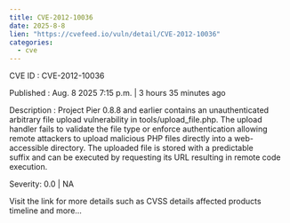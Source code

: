 ```yaml
--- 
title: CVE-2012-10036
date: 2025-8-8
lien: "https://cvefeed.io/vuln/detail/CVE-2012-10036"
categories:
  - cve
---
```


CVE ID : CVE-2012-10036

Published :  Aug. 8
2025
7:15 p.m. | 3 hours
35 minutes ago

Description : Project Pier 0.8.8 and earlier contains an unauthenticated arbitrary file upload vulnerability in tools/upload_file.php. The upload handler fails to validate the file type or enforce authentication
allowing remote attackers to upload malicious PHP files directly into a web-accessible directory. The uploaded file is stored with a predictable suffix and can be executed by requesting its URL
resulting in remote code execution.

Severity: 0.0 | NA

Visit the link for more details
such as CVSS details
affected products
timeline
and more...
